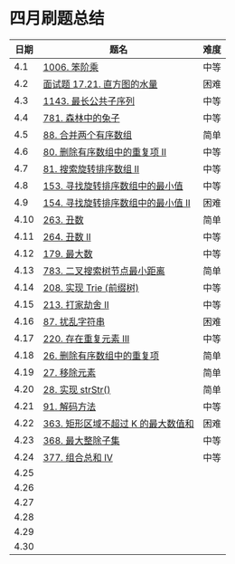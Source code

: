 # 四月刷题总结

| 日期 | 题名                                                         | 难度 |
| ---- | ------------------------------------------------------------ | ---- |
| 4.1  | [1006. 笨阶乘](https://leetcode-cn.com/problems/clumsy-factorial/) | 中等 |
| 4.2  | [面试题 17.21. 直方图的水量](https://leetcode-cn.com/problems/volume-of-histogram-lcci/) | 困难 |
| 4.3  | [1143. 最长公共子序列](https://leetcode-cn.com/problems/longest-common-subsequence/) | 中等 |
| 4.4  | [781. 森林中的兔子](https://leetcode-cn.com/problems/rabbits-in-forest/) | 中等 |
| 4.5  | [88. 合并两个有序数组](https://leetcode-cn.com/problems/merge-sorted-array/) | 简单 |
| 4.6  | [80. 删除有序数组中的重复项 II](https://leetcode-cn.com/problems/remove-duplicates-from-sorted-array-ii/) | 中等 |
| 4.7  | [81. 搜索旋转排序数组 II](https://leetcode-cn.com/problems/search-in-rotated-sorted-array-ii/) | 中等 |
| 4.8  | [153. 寻找旋转排序数组中的最小值](https://leetcode-cn.com/problems/find-minimum-in-rotated-sorted-array/) | 中等 |
| 4.9  | [154. 寻找旋转排序数组中的最小值 II](https://leetcode-cn.com/problems/find-minimum-in-rotated-sorted-array-ii/) | 困难 |
| 4.10 | [263. 丑数](https://leetcode-cn.com/problems/ugly-number/)   | 简单 |
| 4.11 | [264. 丑数 II](https://leetcode-cn.com/problems/ugly-number-ii/) | 中等 |
| 4.12 | [179. 最大数](https://leetcode-cn.com/problems/largest-number/) | 中等 |
| 4.13 | [783. 二叉搜索树节点最小距离](https://leetcode-cn.com/problems/minimum-distance-between-bst-nodes/) | 简单 |
| 4.14 | [208. 实现 Trie (前缀树)](https://leetcode-cn.com/problems/implement-trie-prefix-tree/) | 中等 |
| 4.15 | [213. 打家劫舍 II](https://leetcode-cn.com/problems/house-robber-ii/) | 中等 |
| 4.16 | [87. 扰乱字符串](https://leetcode-cn.com/problems/scramble-string/) | 困难 |
| 4.17 | [220. 存在重复元素 III](https://leetcode-cn.com/problems/contains-duplicate-iii/) | 中等 |
| 4.18 | [26. 删除有序数组中的重复项](https://leetcode-cn.com/problems/remove-duplicates-from-sorted-array/) | 简单 |
| 4.19 | [27. 移除元素](https://leetcode-cn.com/problems/remove-element/) | 简单 |
| 4.20 | [28. 实现 strStr()](https://leetcode-cn.com/problems/implement-strstr/) | 简单 |
| 4.21 | [91. 解码方法](https://leetcode-cn.com/problems/decode-ways/) | 中等 |
| 4.22 | [363. 矩形区域不超过 K 的最大数值和](https://leetcode-cn.com/problems/max-sum-of-rectangle-no-larger-than-k/) | 困难 |
| 4.23 | [368. 最大整除子集](https://leetcode-cn.com/problems/largest-divisible-subset/) | 中等 |
| 4.24 | [377. 组合总和 Ⅳ](https://leetcode-cn.com/problems/combination-sum-iv/) | 中等 |
| 4.25 |                                                              |      |
| 4.26 |                                                              |      |
| 4.27 |                                                              |      |
| 4.28 |                                                              |      |
| 4.29 |                                                              |      |
| 4.30 |                                                              |      |

